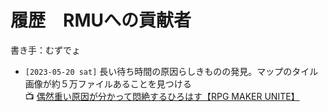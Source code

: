 # 履歴　RMUへの貢献者

書き手：むずでょ  

* `[2023-05-20 sat]` 長い待ち時間の原因らしきものの発見。マップのタイル画像が約５万ファイルあることを見つける  
📺 [偶然重い原因が分かって悶絶するひろはす【RPG MAKER UNITE】](https://www.youtube.com/watch?v=M9snP2oLWF8)

